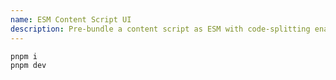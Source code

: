 ```yaml
---
name: ESM Content Script UI
description: Pre-bundle a content script as ESM with code-splitting enabled, dynamically import it from a content script, and load a UI with scoped CSS.
---
```


```sh
pnpm i
pnpm dev
```
